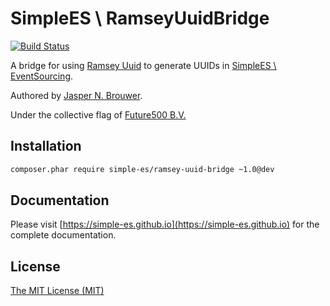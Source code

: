 # SimpleES \ RamseyUuidBridge

[![Build Status](https://travis-ci.org/simple-es/ramsey-uuid-bridge.svg?branch=master)](https://travis-ci.org/simple-es/ramsey-uuid-bridge)

A bridge for using [Ramsey Uuid][uuid] to generate UUIDs in [SimpleES \ EventSourcing][eventsourcing].

Authored by [Jasper N. Brouwer][jaspernbrouwer].

Under the collective flag of [Future500 B.V.][f500]

## Installation

```txt
composer.phar require simple-es/ramsey-uuid-bridge ~1.0@dev
```

## Documentation

Please visit [https://simple-es.github.io](https://simple-es.github.io) for the complete documentation.

## License

[The MIT License (MIT)][license]


[eventsourcing]: https://github.com/simple-es/event-sourcing
[uuid]: https://github.com/ramsey/uuid
[f500]: https://github.com/f500
[jaspernbrouwer]: https://github.com/jaspernbrouwer
[license]: https://github.com/simple-es/ramsey-uuid-bridge/blob/master/LICENSE
